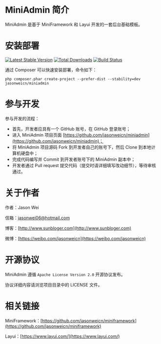 MiniAdmin 简介
====================

MiniAdmin 是基于 MiniFramework 和 Layui 开发的一套后台基础模板。

安装部署
====================

[![Latest Stable Version](https://img.shields.io/packagist/v/jasonweicn/miniadmin.svg)](https://packagist.org/packages/jasonweicn/miniadmin)
[![Total Downloads](https://img.shields.io/packagist/dt/jasonweicn/miniadmin.svg)](https://packagist.org/packages/jasonweicn/miniadmin)
[![Build Status](https://travis-ci.org/jasonweicn/miniadmin.svg?branch=master)](https://travis-ci.org/jasonweicn/miniadmin)

通过 Composer 可以快速安装部署，命令如下：

```
php composer.phar create-project --prefer-dist --stability=dev jasonweicn/miniadmin
```

参与开发
====================

参与开发的流程：

* 首先，开发者应具有一个 GitHub 账号，在 GitHub 登录账号；
* 进入 MiniAdmin 项目页面 [https://github.com/jasonweicn/miniadmin](https://github.com/jasonweicn/miniadmin)；
* 将 MiniAdmin 项目源码 Fork 到开发者自己的账号下，然后 Clone 到本地计算机硬盘中；
* 完成代码编写并 Commit 到开发者账号下的 MiniAdmin 副本中；
* 开发者通过 Pull request 提交代码（提交时请详细填写改动细节），等待审核通过。

关于作者
====================

作者：Jason Wei

信箱：jasonwei06@hotmail.com

博客：[http://www.sunbloger.com](http://www.sunbloger.com)

微博：[https://weibo.com/jasonweicn](https://weibo.com/jasonweicn)

开源协议
====================

MiniAdmin 遵循 `Apache License Version 2.0` 开源协议发布。

协议详细内容请浏览项目目录中的 LICENSE 文件。

相关链接
====================

MiniFramework：[https://github.com/jasonweicn/miniframework](https://github.com/jasonweicn/miniframework)

Layui：[https://www.layui.com/](https://www.layui.com/)
